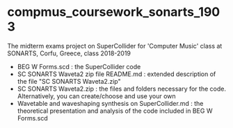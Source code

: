 # compmus_coursework_sonarts_1903

The midterm exams project on SuperCollider for 'Computer Music' class at SONARTS, Corfu, Greece, class 2018-2019

* BEG W Forms.scd : the SuperCollider code
* SC SONARTS Waveta2 zip file README.md : extended description of the file "SC SONARTS Waveta2.zip"
* SC SONARTS Waveta2.zip : the files and folders necessary for the code. Alternatively, you can create/choose and use your own
* Wavetable and waveshaping synthesis on SuperCollider.md : the theoretical presentation and analysis of the code included in BEG W Forms.scd
